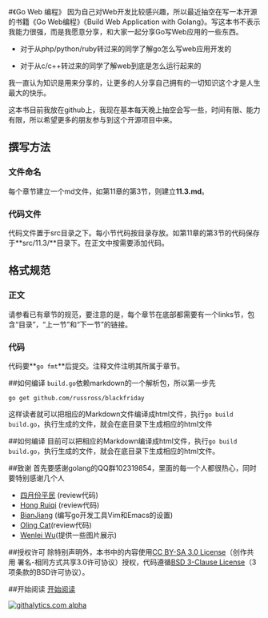 #《Go Web 编程》
因为自己对Web开发比较感兴趣，所以最近抽空在写一本开源的书籍《Go Web编程》《Build Web Application with Golang》。写这本书不表示我能力很强，而是我愿意分享，和大家一起分享Go写Web应用的一些东西。

- 对于从php/python/ruby转过来的同学了解go怎么写web应用开发的

- 对于从c/c++转过来的同学了解web到底是怎么运行起来的

我一直认为知识是用来分享的，让更多的人分享自己拥有的一切知识这个才是人生最大的快乐。

这本书目前我放在github上，我现在基本每天晚上抽空会写一些，时间有限、能力有限，所以希望更多的朋友参与到这个开源项目中来。

## 撰写方法
### 文件命名
每个章节建立一个md文件，如第11章的第3节，则建立**11.3.md**。
### 代码文件
代码文件置于src目录之下。每小节代码按目录存放。如第11章的第3节的代码保存于**src/11.3/**目录下。在正文中按需要添加代码。

## 格式规范
### 正文
请参看已有章节的规范，要注意的是，每个章节在底部都需要有一个links节，包含“目录”，“上一节”和“下一节”的链接。
### 代码
代码要**`go fmt`**后提交。注释文件注明其所属于章节。

##如何编译
`build.go`依赖markdown的一个解析包，所以第一步先

	go get github.com/russross/blackfriday

这样读者就可以把相应的Markdown文件编译成html文件，执行`go build build.go`，执行生成的文件，就会在底目录下生成相应的html文件

##如何编译
目前可以把相应的Markdown编译成html文件，执行`go build build.go`，执行生成的文件，就会在底目录下生成相应的html文件。

##致谢
首先要感谢golang的QQ群102319854，里面的每一个人都很热心，同时要特别感谢几个人

 - [四月份平民](https://plus.google.com/110445767383269817959) (review代码)
 - [Hong Ruiqi](https://github.com/hongruiqi) (review代码)
 - [BianJiang](https://github.com/border) (编写go开发工具Vim和Emacs的设置)
 - [Oling Cat](https://github.com/OlingCat)(review代码)
 - [Wenlei Wu](mailto:spadesacn@gmail.com)(提供一些图片展示)

##授权许可
除特别声明外，本书中的内容使用[CC BY-SA 3.0 License](http://creativecommons.org/licenses/by-sa/3.0/)（创作共用 署名-相同方式共享3.0许可协议）授权，代码遵循[BSD 3-Clause License](<LICENSE.md>)（3项条款的BSD许可协议）。

##开始阅读
[开始阅读](https://github.com/astaxie/build-web-application-with-golang/blob/master/preface.md)


[![githalytics.com alpha](https://cruel-carlota.pagodabox.com/44c98c9d398b8319b6e87edcd3e34144 "githalytics.com")](http://githalytics.com/astaxie/build-web-application-with-golang)